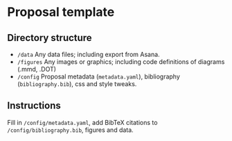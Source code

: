 # Proposal template

## Directory structure

+ `/data` Any data files; including export from Asana.
+ `/figures` Any images or graphics; including code definitions of diagrams (.mmd, .DOT)
+ `/config` Proposal metadata (`metadata.yaml`), bibliography (`bibliography.bib`), css and style tweaks.

## Instructions

Fill in `/config/metadata.yaml`, add BibTeX citations to `/config/bibliography.bib`, figures and data.

